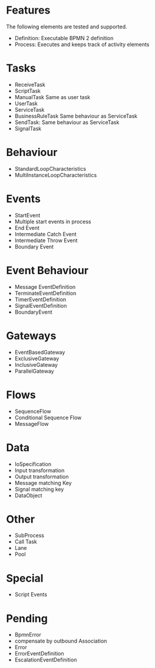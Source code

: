 Features
=========

<!-- tocstop -->

The following elements are tested and supported.

- Definition: Executable BPMN 2 definition
- Process: Executes and keeps track of activity elements

# Tasks
- ReceiveTask
- ScriptTask
- ManualTask
  Same as user task
- UserTask
- ServiceTask
- BusinessRuleTask
Same behaviour as ServiceTask
- SendTask: Same behaviour as ServiceTask
- SignalTask
# Behaviour
- StandardLoopCharacteristics
- MultiInstanceLoopCharacteristics
# Events
- StartEvent
- Multiple start events in process
- End Event 
- Intermediate Catch Event
- Intermediate Throw Event
- Boundary Event
# Event Behaviour
- Message EventDefinition
- TerminateEventDefinition
- TimerEventDefinition
- SignalEventDefinition
- BoundaryEvent
# Gateways
- EventBasedGateway
- ExclusiveGateway
- InclusiveGateway
- ParallelGateway
# Flows
- SequenceFlow
- Conditional Sequence Flow
- MessageFlow
# Data
- IoSpecification
- Input transformation
- Output transformation
- Message matching Key
- Signal matching key
- DataObject
# Other
- SubProcess
- Call Task
- Lane
- Pool
# Special
- Script Events

# Pending 
- BpmnError
- compensate by outbound Association
- Error
- ErrorEventDefinition
- EscalationEventDefinition

		

